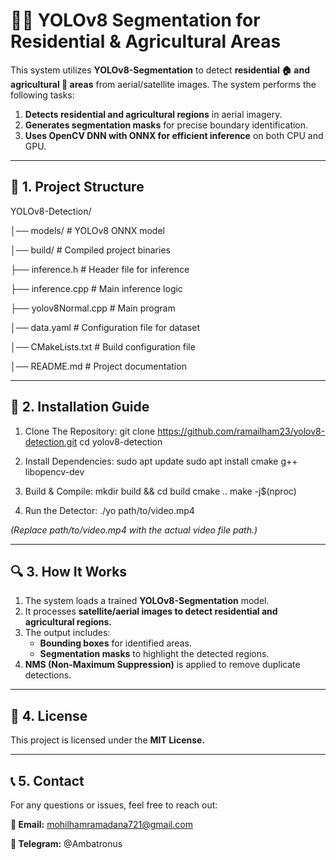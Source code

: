 # 🌾🏡 YOLOv8 Segmentation for Residential & Agricultural Areas

This system utilizes **YOLOv8-Segmentation** to detect **residential 🏠 and agricultural 🌾 areas** from aerial/satellite images.
The system performs the following tasks:
1. **Detects residential and agricultural regions** in aerial imagery.
2. **Generates segmentation masks** for precise boundary identification.
3. **Uses OpenCV DNN with ONNX for efficient inference** on both CPU and GPU.

---

## 📂 **1. Project Structure**
YOLOv8-Detection/

│── models/                        # YOLOv8 ONNX model

│── build/                         # Compiled project binaries

├── inference.h                    # Header file for inference

├── inference.cpp                  # Main inference logic

├── yolov8Normal.cpp               # Main program

│── data.yaml                      # Configuration file for dataset

│── CMakeLists.txt                 # Build configuration file

│── README.md                      # Project documentation


---

## 🔧 **2. Installation Guide**
1. Clone The Repository:
git clone https://github.com/ramailham23/yolov8-detection.git
cd yolov8-detection

2. Install Dependencies:
sudo apt update
sudo apt install cmake g++ libopencv-dev

3. Build & Compile:
mkdir build && cd build
cmake ..
make -j$(nproc)

4. Run the Detector:
./yo path/to/video.mp4

*(Replace path/to/video.mp4 with the actual video file path.)*

---

## 🔍 **3. How It Works**
1. The system loads a trained **YOLOv8-Segmentation** model.
2. It processes **satellite/aerial images to detect residential and agricultural regions.**
3. The output includes:
   - **Bounding boxes** for identified areas.
   - **Segmentation masks** to highlight the detected regions.
4. **NMS (Non-Maximum Suppression)** is applied to remove duplicate detections.

---

## 📌 **4. License**
This project is licensed under the **MIT License.**

---

## 📞 **5. Contact**
For any questions or issues, feel free to reach out:

**📩 Email:** mohilhamramadana721@gmail.com

**💬 Telegram:** @Ambatronus
